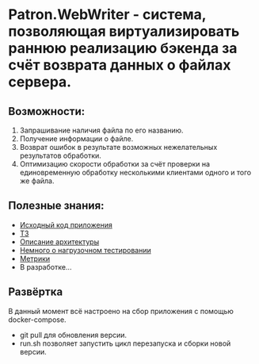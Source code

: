 # Patron.WebWriter - система, позволяющая виртуализировать раннюю реализацию бэкенда за счёт возврата данных о файлах сервера.

## Возможности:

1) Запрашивание наличия файла по его названию.
2) Получение информации о файле.
3) Возврат ошибок в результате возможных нежелательных результатов обработки.
4) Оптимизацию скорости обработки за счёт проверки на единовременную обработку несколькими клиентами одного и того же файла.

## Полезные знания:
+ [Исходный код приложения](https://github.com/QviNSteN/Patron.WebWriter)
+ [ТЗ](https://github.com/QviNSteN/Patron.WebWriter/blob/master/wiki/tz.md#%D1%82%D0%B5%D1%85%D0%BD%D0%B8%D1%87%D0%B5%D1%81%D0%BA%D0%BE%D0%B5-%D0%B7%D0%B0%D0%B4%D0%B0%D0%BD%D0%B8%D0%B5)
+ [Описание архитектуры](https://github.com/QviNSteN/Patron.WebWriter/blob/master/wiki/architecture.md#%D0%B8%D0%BD%D1%84%D0%BE%D1%80%D0%BC%D0%B0%D1%86%D0%B8%D1%8F-%D0%BE%D0%B1-%D0%B0%D1%80%D1%85%D0%B8%D1%82%D0%B5%D0%BA%D1%82%D1%83%D1%80%D0%B5-%D0%BF%D1%80%D0%B8%D0%BB%D0%BE%D0%B6%D0%B5%D0%BD%D0%B8%D1%8F-%D0%B8-%D0%BF%D0%BE%D0%B4%D0%BA%D0%BB%D1%8E%D1%87%D0%B5%D0%BD%D0%BD%D1%8B%D1%85-%D0%B1%D0%B8%D0%B1%D0%BB%D0%B8%D0%BE%D1%82%D0%B5%D0%BA)
+ [Немного о нагрузочном тестировании](https://github.com/QviNSteN/Patron.WebWriter/blob/master/wiki/hard-testing.md#%D0%BC%D1%8B%D1%81%D0%BB%D0%B8-%D0%BF%D0%BE-%D0%BF%D0%BE%D0%B2%D0%BE%D0%B4%D1%83-%D0%BD%D0%B0%D0%B3%D1%80%D1%83%D0%B7%D0%BE%D1%87%D0%BD%D0%BE%D0%B3%D0%BE-%D1%82%D0%B5%D1%81%D1%82%D0%B8%D1%80%D0%BE%D0%B2%D0%B0%D0%BD%D0%B8%D1%8F)
+ [Метрики](https://github.com/QviNSteN/Patron.WebWriter/blob/master/wiki/metrics.md#%D0%BC%D0%B5%D1%82%D1%80%D0%B8%D0%BA%D0%B8-%D0%B8-%D0%B4%D0%BE%D0%BF-%D0%BD%D0%B0%D1%81%D1%82%D1%80%D0%BE%D0%B9%D0%BA%D0%B8)
+ В разработке...

## Развёртка

В данный момент всё настроено на сбор приложения с помощью docker-compose.

+ git pull для обновления версии.
+ run.sh позволяет запустить цикл перезапуска и сборки новой версии.
